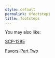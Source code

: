 ```yaml
---
style: default
permalink: Xfootsteps
title: footsteps
---
```

You may also like:

[SCP-1295](http://scp-wiki.net/scp-1295)

[Favors-Part Two](http://scp-wiki.net/favors-part-two)
